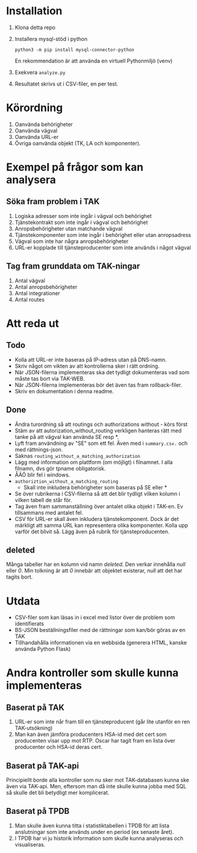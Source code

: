 # Installation
1. Klona detta repo
2. Installera mysql-stöd i python

    `python3 -m pip install mysql-connector-python`

   En rekommendation är att använda en virtuell Pythonmiljö (venv)

3. Exekvera `analyze.py`
4. Resultatet skrivs ut i CSV-filer, en per test. 

# Körordning
1. Oanvända behörigheter
2. Oanvända vägval
3. Oanvända URL-er
4. Övriga oanvända objekt (TK, LA och komponenter).

# Exempel på frågor som kan analysera
## Söka fram problem i TAK
1. Logiska adresser som inte ingår i vägval och behörighet
2. Tjänstekontrakt som inte ingår i vägval och behörighet
3. Anropsbehörigheter utan matchande vägval
4. Tjänstekomponenter som inte ingår i behörighet eller utan anropsadress
5. Vägval som inte har några anropsbehörigheter
6. URL-er kopplade till tjänsteproducenter som inte används i något vägval

## Tag fram grunddata om TAK-ningar
1. Antal vägval
2. Antal anropsbehörigheter
3. Antal integrationer
4. Antal routes

# Att reda ut
## Todo
* Kolla att URL-er inte baseras på IP-adress utan på DNS-namn. 
* Skriv något om vikten av att kontrollerna sker i rätt ordning.
* När JSON-filerna implementeras ska det tydligt dokumenteras vad som måste tas bort via TAK-WEB. 
* När JSON-filerna implementeras bör det även tas fram rollback-filer.
* Skriv en dokumentation i denna readme.

## Done
* Ändra turordning så att routings och authorizations without - körs först
* Stäm av att autorization_without_routing verkligen hanteras rätt med tanke på att vägval kan använda SE resp *.
* Lyft fram användning av "SE" som ett fel. Även med i `summary.csv.` och med rättnings-json.
* Saknas `routing_without_a_matching_authorization`
* Lägg med information om plattform (om möjligt) i filnamnet. I alla filnamn, dvs gör tpname obligatorisk.
* ÅÄÖ blir fel i windows.
* `authoriztion_without_a_matching_routing`
    * Skall inte inkludera behörigheter som baseras på SE eller *
* Se över rubrikerna i CSV-filerna så att det blir tydligt vilken kolumn i vilken tabell de står för.
* Tag även fram sammanställning över antalet olika objekt i TAK-en. Ev tillsammans med antalet fel.
* CSV för URL-er skall även inkludera tjänstekomponent. Dock är det märkligt att samma URL kan representera olika komponenter. Kolla upp varför det blivit så. Lägg även på rubrik för tjänsteproducenten.
## deleted
Många tabeller har en kolumn vid namn *deleted*. Den verkar innehålla *null* eller *0*. Min tolkning är att *0* innebär att objektet existerar, *null* att det har tagits bort. 

# Utdata
* CSV-filer som kan läsas in i excel med listor över de problem som identifierats
* BS-JSON beställningsfiler med de rättningar som kan/bör göras av en TAK
* Tillhandahålla informationen via en webbsida (generera HTML, kanske använda Python Flask)

# Andra kontroller som skulle kunna implementeras

## Baserat på TAK
1. URL-er som inte når fram till en tjänsteproducent (går lite utanför en ren TAK-utsökning)
2. Man kan även jämföra producenters HSA-id med det cert som producenten visar upp mot RTP. Oscar har tagit fram en lista över producenter och HSA-id deras cert.

## Baserat på TAK-api
Principiellt borde alla kontroller som nu sker mot TAK-databasen kunna ske även via TAK-api. Men, eftersom man då inte skulle kunna jobba med SQL så skulle det bli betydligt mer komplicerat.

## Baserat på TPDB
1. Man skulle även kunna titta i statistiktabellen i TPDB för att lista anslutningar som inte används under en period (ex senaste året).
2. I TPDB har vi ju historik information som skulle kunna analyseras och visualiseras.
